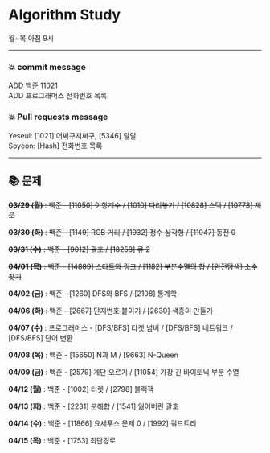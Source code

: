 # Algorithm Study
월~목 아침 9시

***

### 💥 commit message
	
ADD 백준 11021   
ADD 프로그래머스 전화번호 목록   


### 💥 Pull requests message
	
Yeseul: [1021] 어쩌구저쩌구, [5346] 랄랄   
Soyeon: [Hash] 전화번호 목록   
	
***

## 📚 문제

~~**03/29 (월)** : 백준 - [11050] 이항계수 / [1010] 다리놓기 / [10828] 스택 / [10773] 제로~~

~~**03/30 (화)** : 백준 - [1149] RGB 거리 / [1932] 정수 삼각형 / [11047] 동전 0~~

~~**03/31 (수)** : 백준 - [9012] 괄호 / [18258] 큐 2~~

~~**04/01 (목)** : 백준 - [14889] 스타트와 링크 / [1182] 부분수열의 합 / [완전탐색] 소수 찾기~~

~~**04/02 (금)** : 백준 - [1260] DFS와 BFS / [2108] 통계학~~

~~**04/06 (화)** : 백준 - [2667] 단지번호 붙이기 / [2630] 색종이 만들기~~

**04/07 (수)** : 프로그래머스 - [DFS/BFS] 타겟 넘버 / [DFS/BFS] 네트워크 / [DFS/BFS] 단어 변환

**04/08 (목)** : 백준 - [15650] N과 M / [9663] N-Queen

**04/09 (금)** : 백준 - [2579] 계단 오르기 / [11054] 가장 긴 바이토닉 부분 수열

**04/12 (월)** : 백준 - [1002] 터렛 / [2798] 블랙잭

**04/13 (화)** : 백준 - [2231] 분해합 / [1541] 잃어버린 괄호

**04/14 (수)** : 백준 - [11866] 요세푸스 문제 0 / [1992] 쿼드트리

**04/15 (목)** : 백준 - [1753] 최단경로

